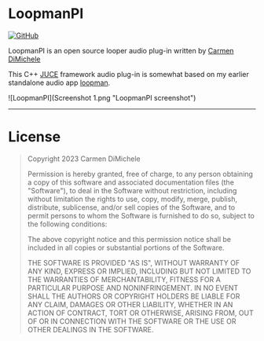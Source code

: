 
# LoopmanPI

[![GitHub](https://img.shields.io/badge/license-MIT-green)](#License)

LoopmanPI is an open source looper audio plug-in written by [Carmen DiMichele](https://dimichelec.wixsite.com/carmendimichele) 

This C++ [JUCE](https://juce.com/) framework audio plug-in is somewhat based on my earlier standalone audio app [loopman](https://github.com/dimichelec/loopman).

![LoopmanPI](Screenshot 1.png "LoopmanPI screenshot")

---
# License

> Copyright 2023 Carmen DiMichele
>
> Permission is hereby granted, free of charge, to any person obtaining a copy of this software and associated documentation files (the "Software"), to deal in the Software without restriction, including without limitation the rights to use, copy, modify, merge, publish, distribute, sublicense, and/or sell copies of the Software, and to permit persons to whom the Software is furnished to do so, subject to the following conditions:
>
> The above copyright notice and this permission notice shall be included in all copies or substantial portions of the Software.
>
> THE SOFTWARE IS PROVIDED "AS IS", WITHOUT WARRANTY OF ANY KIND, EXPRESS OR IMPLIED, INCLUDING BUT NOT LIMITED TO THE WARRANTIES OF MERCHANTABILITY, FITNESS FOR A PARTICULAR PURPOSE AND NONINFRINGEMENT. IN NO EVENT SHALL THE AUTHORS OR COPYRIGHT HOLDERS BE LIABLE FOR ANY CLAIM, DAMAGES OR OTHER LIABILITY, WHETHER IN AN ACTION OF CONTRACT, TORT OR OTHERWISE, ARISING FROM, OUT OF OR IN CONNECTION WITH THE SOFTWARE OR THE USE OR OTHER DEALINGS IN THE SOFTWARE.



<!-- --------------------------------------------------------------------

Coding Notes:


- https://github.com/dimichelec/LoopmanPI

* make a fade-out button
  
-------------------------------------------------------------------- -->



